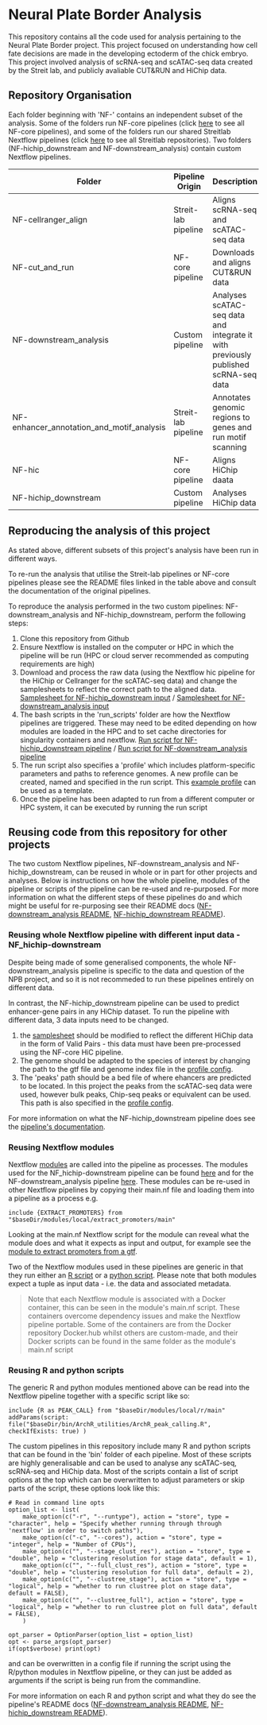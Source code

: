 # Neural Plate Border Analysis

This repository contains all the code used for analysis pertaining to the Neural Plate Border project. This project focused on understanding how cell fate decisions are made in the developing ectoderm of the chick embryo. This project involved analysis of scRNA-seq and scATAC-seq data created by the Streit lab, and publicly avaliable CUT&RUN and HiChip data. 

## Repository Organisation
Each folder beginning with 'NF-' contains an independent subset of the analysis. Some of the folders run NF-core pipelines (click [here](https://nf-co.re/pipelines) to see all NF-core pipelines), and some of the folders run our shared Streitlab Nextflow pipelines (click [here](https://github.com/Streit-lab) to see all Streitlab repositories). Two folders (NF-hichip_downstream and NF-downstream_analysis) contain custom Nextflow pipelines. 

| Folder | Pipeline Origin | Description | README | 
| ------ | ------ | ------ | ------ | 
| NF-cellranger_align | Streit-lab pipeline | Aligns scRNA-seq and scATAC-seq data  | [README file](https://github.com/evaham1/atac_neural_plate_border/tree/main/NF-cellranger_align) | 
| NF-cut_and_run | NF-core pipeline | Downloads and aligns CUT&RUN data | [README file](https://github.com/evaham1/atac_neural_plate_border/tree/main/NF-cutandrun) | 
| NF-downstream_analysis | Custom pipeline | Analyses scATAC-seq data and integrate it with previously published scRNA-seq data | [README file](https://github.com/evaham1/atac_neural_plate_border/tree/main/NF-downstream_analysis) | 
| NF-enhancer_annotation_and_motif_analysis | Streit-lab pipeline | Annotates genomic regions to genes and run motif scanning | [README file](https://github.com/evaham1/atac_neural_plate_border/tree/main/NF-enhancer_annotation_and_motif_analysis) | 
| NF-hic | NF-core pipeline | Aligns HiChip daata | [README file](https://github.com/evaham1/atac_neural_plate_border/tree/main/NF-hic)
| NF-hichip_downstream | Custom pipeline | Analyses HiChip data | [README file](https://github.com/evaham1/atac_neural_plate_border/tree/main/NF-hichip-downstream) | 

## Reproducing the analysis of this project
As stated above, different subsets of this project's analysis have been run in different ways. 

To re-run the analysis that utilise the Streit-lab pipelines or NF-core pipelines please see the README files linked in the table above and consult the documentation of the original pipelines. 

To reproduce the analysis performed in the two custom pipelines: NF-downstream_analysis and NF-hichip_downstream, perform the following steps:
1) Clone this repository from Github
2) Ensure Nextflow is installed on the computer or HPC in which the pipeline will be run (HPC or cloud server recommended as computing requirements are high)
3) Download and process the raw data (using the Nextflow hic pipeline for the HiChip or Cellranger for the scATAC-seq data) and change the samplesheets to reflect the correct path to the aligned data. 
[Samplesheet for NF-hichip_downstream input](https://github.com/evaham1/atac_neural_plate_border/blob/main/NF-hichip-downstream/samplesheet_validpairs.csv) / [Samplesheet for NF-downstream_analysis input](https://github.com/evaham1/atac_neural_plate_border/blob/main/NF-downstream_analysis/samplesheets/samplesheet_aligned.csv)
4) The bash scripts in the 'run_scripts' folder are how the Nextflow pipelines are triggered. These may need to be edited depending on how modules are loaded in the HPC and to set cache directories for singularity containers and nextflow. 
[Run script for NF-hichip_downstream pipeline](https://github.com/evaham1/atac_neural_plate_border/blob/main/NF-hichip-downstream/run_scripts/crick_full.sh) / [Run script for NF-downstream_analysis pipeline](https://github.com/evaham1/atac_neural_plate_border/blob/main/NF-downstream_analysis/run_scripts/crick_full.sh)
5) The run script also specifies a 'profile' which includes platform-specific parameters and paths to reference genomes. A new profile can be created, named and specified in the run script. This [example profile](https://github.com/evaham1/atac_neural_plate_border/blob/main/NF-downstream_analysis/conf/crick_test.config) can be used as a template.
6) Once the pipeline has been adapted to run from a different computer or HPC system, it can be executed by running the run script

## Reusing code from this repository for other projects
The two custom Nextflow pipelines, NF-downstream_analysis and NF-hichip_downstream, can be reused in whole or in part for other projects and analyses. Below is instructions on how the whole pipeline, modules of the pipeline or scripts of the pipeline can be re-used and re-purposed. For more information on what the different steps of these pipelines do and which might be useful for re-purposing see their README docs ([NF-downstream_analysis README](https://github.com/evaham1/atac_neural_plate_border/tree/main/NF-downstream_analysis), [NF-hichip_downstream README](https://github.com/evaham1/atac_neural_plate_border/tree/main/NF-hichip-downstream)). 

### Reusing whole Nextflow pipeline with different input data - NF_hichip-downstream
Despite being made of some generalised components, the whole NF-downstream_analysis pipeline is specific to the data and question of the NPB project, and so it is not recommeded to run these pipelines entirely on different data. 

In contrast, the NF-hichip_downstream pipeline can be used to predict enhancer-gene pairs in any HiChip dataset. To run the pipeline with different data, 3 data inputs need to be changed. 
1) the [samplesheet](https://github.com/evaham1/atac_neural_plate_border/blob/main/NF-hichip-downstream/samplesheet_validpairs.csv) should be modified to reflect the different HiChip data in the form of Valid Pairs - this data must have been pre-processed using the NF-core HiC pipeline. 
2) The genome should be adapted to the species of interest by changing the path to the gtf file and genome index file in the [profile config](https://github.com/evaham1/atac_neural_plate_border/blob/main/NF-hichip-downstream/conf/crick_full.config). 
3) The 'peaks' path should be a bed file of where ehancers are predicted to be located. In this project the peaks from the scATAC-seq data were used, however bulk peaks, Chip-seq peaks or equivalent can be used. This path is also specified in the [profile config](https://github.com/evaham1/atac_neural_plate_border/blob/main/NF-hichip-downstream/conf/crick_full.config).

For more information on what the NF-hichip_downstream pipeline does see the [pipeline's documentation](https://github.com/evaham1/atac_neural_plate_border/tree/main/NF-hichip-downstream).

### Reusing Nextflow modules
Nextflow [modules](https://www.nextflow.io/docs/latest/module.html) are called into the pipeline as processes. The modules used for the NF_hichip-downstream pipeline can be found [here](https://github.com/evaham1/atac_neural_plate_border/tree/main/NF-hichip-downstream/modules/local) and for the NF-downstream_analysis pipeline [here](https://github.com/evaham1/atac_neural_plate_border/tree/main/NF-downstream_analysis/modules/local). These modules can be re-used in other Nextflow pipelines by copying their main.nf file and loading them into a pipeline as a process 
e.g.
```
include {EXTRACT_PROMOTERS} from "$baseDir/modules/local/extract_promoters/main"
``` 
Looking at the main.nf Nextflow script for the module can reveal what the module does and what it expects as input and output, for example see the [module to extract promoters from a gtf](https://github.com/evaham1/atac_neural_plate_border/blob/main/NF-hichip-downstream/modules/local/extract_promoters/main.nf). 

Two of the Nextflow modules used in these pipelines are generic in that they run either an [R script](https://github.com/evaham1/atac_neural_plate_border/blob/main/NF-downstream_analysis/modules/local/r/main.nf) or a [python script](https://github.com/evaham1/atac_neural_plate_border/blob/main/NF-downstream_analysis/modules/local/python/main.nf). Please note that both modules expect a tuple as input data - i.e. the data and associated metadata. 

> Note that each Nextflow module is associated with a Docker container,
> this can be seen in the module's main.nf script. These containers 
> overcome dependency issues and make the Nextflow pipeline portable. 
> Some of the containers are from the Docker repository Docker.hub
> whilst others are custom-made, and their Docker scripts can be 
> found in the same folder as the module's main.nf script

### Reusing R and python scripts
The generic R and python modules mentioned above can be read into the Nextflow pipeline together with a specific script like so:
```
include {R as PEAK_CALL} from "$baseDir/modules/local/r/main"               addParams(script: file("$baseDir/bin/ArchR_utilities/ArchR_peak_calling.R", checkIfExists: true) )
```

The custom pipelines in this repository include many R and python scripts that can be found in the 'bin' folder of each pipeline. Most of these scripts are highly generalisable and can be used to analyse any scATAC-seq, scRNA-seq and HiChip data. Most of the scripts contain a list of script options at the top which can be overwritten to adjust parameters or skip parts of the script, these options look like this:
```
# Read in command line opts
option_list <- list(
    make_option(c("-r", "--runtype"), action = "store", type = "character", help = "Specify whether running through through 'nextflow' in order to switch paths"),
    make_option(c("-c", "--cores"), action = "store", type = "integer", help = "Number of CPUs"),
    make_option(c("", "--stage_clust_res"), action = "store", type = "double", help = "clustering resolution for stage data", default = 1),
    make_option(c("", "--full_clust_res"), action = "store", type = "double", help = "clustering resolution for full data", default = 2),
    make_option(c("", "--clustree_stage"), action = "store", type = "logical", help = "whether to run clustree plot on stage data", default = FALSE),
    make_option(c("", "--clustree_full"), action = "store", type = "logical", help = "whether to run clustree plot on full data", default = FALSE),
    )

opt_parser = OptionParser(option_list = option_list)
opt <- parse_args(opt_parser)
if(opt$verbose) print(opt)
```
and can be overwritten in a config file if running the script using the R/python modules in Nextflow pipeline, or they can just be added as arguments if the script is being run from the commandline. 

For more information on each R and python script and what they do see the pipeline's README docs ([NF-downstream_analysis README](https://github.com/evaham1/atac_neural_plate_border/tree/main/NF-downstream_analysis), [NF-hichip_downstream README](https://github.com/evaham1/atac_neural_plate_border/tree/main/NF-hichip-downstream)). 
